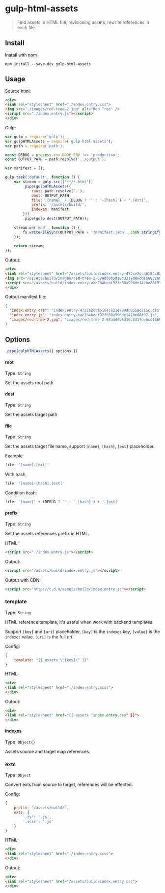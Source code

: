 # gulp-html-assets

> Find assets in HTML file, revisioning assets, rewrite references in each file.

## Install

Install with [npm](https://npmjs.org/)

```
npm install --save-dev gulp-html-assets
```

## Usage

Source html:

```html
<div>
<link rel="stylesheet" href="./index.entry.css">
<img src="./images/red-tree-2.jpg" alt="Red Tree" />
<script src="./index.entry.js"></script>
</div>
```

Gulp:

```js
var gulp = require('gulp');
var gulpHTMLAssets = require('gulp-html-assets');
var path = require('path');

const DEBUG = process.env.NODE_ENV !== 'production';
const OUTPUT_PATH = path.resolve('../output');

var manifest = {};

gulp.task('default', function () {
    var stream = gulp.src(['**/*.html'])
        .pipe(gulpHTMLAssets({
            root: path.resolve('.'),
            dest: OUTPUT_PATH,
            file: '[name]' + (DEBUG ? '' : '-[hash]') + '.[ext]',
            prefix: '/assets/build/',
            indexes: manifest
        }))
        .pipe(gulp.dest(OUTPUT_PATH));
        
    stream.on('end', function () {
        fs.writeFileSync(OUTPUT_PATH + '/manifest.json', JSON.stringify(manifest, null, 2));
    });
    
    return stream;
});
```

Output:

```html
<div>
<link rel="stylesheet" href="/assets/build/index.entry-472ce2cca6184c821e7804b855ac216c.css">
<img src="/assets/build/images/red-tree-2-68add0b5d16c3317de6cd16693269d4c.jpg" alt="Red Tree" />
<script src="/assets/build/index.entry-eae2b4beaf92fc30a996de142be88f97.js"></script>
</div>
```

Output manifest file:

```json
{
  "index.entry.css": "index.entry-472ce2cca6184c821e7804b855ac216c.css",
  "index.entry.js": "index.entry-eae2b4beaf92fc30a996de142be88f97.js",
  "images/red-tree-2.jpg": "images/red-tree-2-68add0b5d16c3317de6cd16693269d4c.jpg"
}
```

## Options
```js
.pipe(gulpHTMLAssets({ options })
```

#### root
Type: `String`<br/>

Set the assets root path<br/>

#### dest
Type: `String`<br/>

Set the assets target path<br />

#### file
Type: `String`<br/>

Set the assets target file name, support `[name]`, `[hash]`, `[ext]` placeholder.<br />

Example:

```js
file: '[name].[ext]'
```

With hash:

```js
file: '[name]-[hash].[ext]'
```

Condition hash:

```js
file: '[name]' + (DEBUG ? '' : '-[hash]') + '.[ext]'
```

#### prefix
Type: `String`<br/>

Set the assets references prefix in HTML.<br />

HTML:
```html
<script src="./index.entry.js"></script>
```

Output:
```html
<script src="/assets/build/index.entry.js"></script>
```

Output with CDN:
```html
<script src="http://c.d.n/assets/build/index.entry.js"></script>
```

### template
Type: `String`<br />

HTML reference template, it's useful when work with backend templates.

Support `[key]` and `[uri]` placeholder, 
`[key]` is the `indexes` key, `[value]` is the `indexes` value, `[uri]` is the full uri.

Config:
```js
{
    template: "{{ assets \"[key]\" }}"
}
```

HTML:
```html
<div>
<link rel="stylesheet" href="./index.entry.scss">
</div>
```

Output:
```html
<div>
<link rel="stylesheet" href="{{ assets "index.entry.css" }}">
</div>
```

#### indexes
Type: `Object{}`<br/>

Assets source and target map references.<br />

### exts
Type: `Object`<br />

Convert exts from source to target, references will be effected.

Config:
```js
{
    prefix: "/assets/build/",
    exts: {
        '.ts': '.js',
        '.scss': '.js'
    }
}
```

HTML:
```html
<div>
<link rel="stylesheet" href="./index.entry.scss">
</div>
```

Output:
```html
<div>
<link rel="stylesheet" href="/assets/build/index.entry.css">
</div>
```
